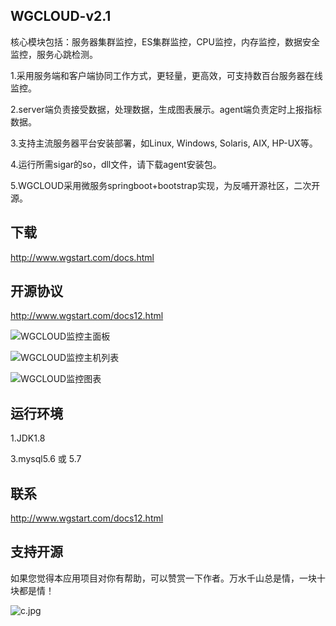 ## WGCLOUD-v2.1

核心模块包括：服务器集群监控，ES集群监控，CPU监控，内存监控，数据安全监控，服务心跳检测。

1.采用服务端和客户端协同工作方式，更轻量，更高效，可支持数百台服务器在线监控。

2.server端负责接受数据，处理数据，生成图表展示。agent端负责定时上报指标数据。

3.支持主流服务器平台安装部署，如Linux, Windows, Solaris, AIX, HP-UX等。

4.运行所需sigar的so，dll文件，请下载agent安装包。

5.WGCLOUD采用微服务springboot+bootstrap实现，为反哺开源社区，二次开源。

## **下载**

<http://www.wgstart.com/docs.html>

## **开源协议**

<http://www.wgstart.com/docs12.html>



![WGCLOUD监控主面板](https://raw.githubusercontent.com/tianshiyeben/wgcloud/master/demo/demo2.jpg)

![WGCLOUD监控主机列表](https://raw.githubusercontent.com/tianshiyeben/wgcloud/master/demo/demo3.jpg)

![WGCLOUD监控图表](https://raw.githubusercontent.com/tianshiyeben/wgcloud/master/demo/demo4.jpg)




## 运行环境

1.JDK1.8

3.mysql5.6 或 5.7



## 联系

http://www.wgstart.com/docs12.html



## 支持开源

如果您觉得本应用项目对你有帮助，可以赞赏一下作者。万水千山总是情，一块十块都是情！

![c.jpg](https://raw.githubusercontent.com/tianshiyeben/wgcloud/master/demo/wxzf.jpg)
